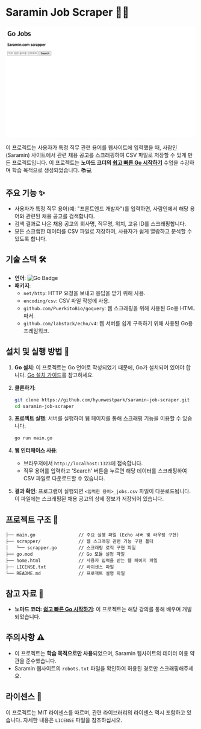 # Saramin Job Scraper 📝🤖

![프로젝트 이미지](./home.png)

이 프로젝트는 사용자가 특정 직무 관련 용어를 웹사이트에 입력했을 때, 사람인(Saramin) 사이트에서 관련 채용 공고를 스크래핑하여 CSV 파일로 저장할 수 있게 만든 프로젝트입니다. 이 프로젝트는 **노마드 코더의 [쉽고 빠른 Go 시작하기](https://nomadcoders.co/go-for-beginners)** 수업을 수강하며 학습 목적으로 생성되었습니다. 📚💻

## 주요 기능 ✨

- 사용자가 특정 직무 용어(예: "프론트엔드 개발자")를 입력하면, 사람인에서 해당 용어와 관련된 채용 공고를 검색합니다.
- 검색 결과로 나온 채용 공고의 회사명, 직무명, 위치, 고유 ID를 스크래핑합니다.
- 모든 스크랩한 데이터를 CSV 파일로 저장하여, 사용자가 쉽게 열람하고 분석할 수 있도록 합니다.

## 기술 스택 🛠️

- **언어**: ![Go Badge](https://img.shields.io/badge/Go-1.19-blue?logo=go&logoColor=white)
- **패키지**:
  - `net/http`: HTTP 요청을 보내고 응답을 받기 위해 사용.
  - `encoding/csv`: CSV 파일 작성에 사용.
  - `github.com/PuerkitoBio/goquery`: 웹 스크래핑을 위해 사용된 Go용 HTML 파서.
  - `github.com/labstack/echo/v4`: 웹 서버를 쉽게 구축하기 위해 사용된 Go용 프레임워크.

## 설치 및 실행 방법 🚀

1. **Go 설치**: 이 프로젝트는 Go 언어로 작성되었기 때문에, Go가 설치되어 있어야 합니다. [Go 설치 가이드](https://go.dev/doc/install)를 참고하세요.

2. **클론하기**:

   ```sh
   git clone https://github.com/hyunwestpark/saramin-job-scraper.git
   cd saramin-job-scraper
   ```

3. **프로젝트 실행**:
   서버를 실행하여 웹 페이지를 통해 스크래핑 기능을 이용할 수 있습니다.

   ```sh
   go run main.go
   ```

4. **웹 인터페이스 사용**:

   - 브라우저에서 `http://localhost:1323`에 접속합니다.
   - 직무 용어를 입력하고 'Search' 버튼을 누르면 해당 데이터를 스크래핑하여 CSV 파일로 다운로드할 수 있습니다.

5. **결과 확인**:
   프로그램이 실행되면 `<입력한 용어>_jobs.csv` 파일이 다운로드됩니다. 이 파일에는 스크래핑된 채용 공고의 상세 정보가 저장되어 있습니다.

## 프로젝트 구조 📁

```
├── main.go                // 주요 실행 파일 (Echo 서버 및 라우팅 구현)
├── scrapper/              // 웹 스크래핑 관련 기능 구현 폴더
│   └── scrapper.go        // 스크래핑 로직 구현 파일
├── go.mod                 // Go 모듈 설정 파일
├── home.html              // 사용자 입력을 받는 웹 페이지 파일
├── LICENSE.txt            // 라이센스 파일
└── README.md              // 프로젝트 설명 파일
```

## 참고 자료 📖

- **노마드 코더: [쉽고 빠른 Go 시작하기](https://nomadcoders.co/go-for-beginners)**: 이 프로젝트는 해당 강의를 통해 배우며 개발되었습니다.

## 주의사항 ⚠️

- 이 프로젝트는 **학습 목적으로만 사용**되었으며, Saramin 웹사이트의 데이터 이용 약관을 준수했습니다.
- Saramin 웹사이트의 `robots.txt` 파일을 확인하여 허용된 경로만 스크래핑해주세요.

## 라이센스 📄

이 프로젝트는 MIT 라이센스를 따르며, 관련 라이브러리의 라이센스 역시 포함하고 있습니다. 자세한 내용은 `LICENSE` 파일을 참조하십시오.
